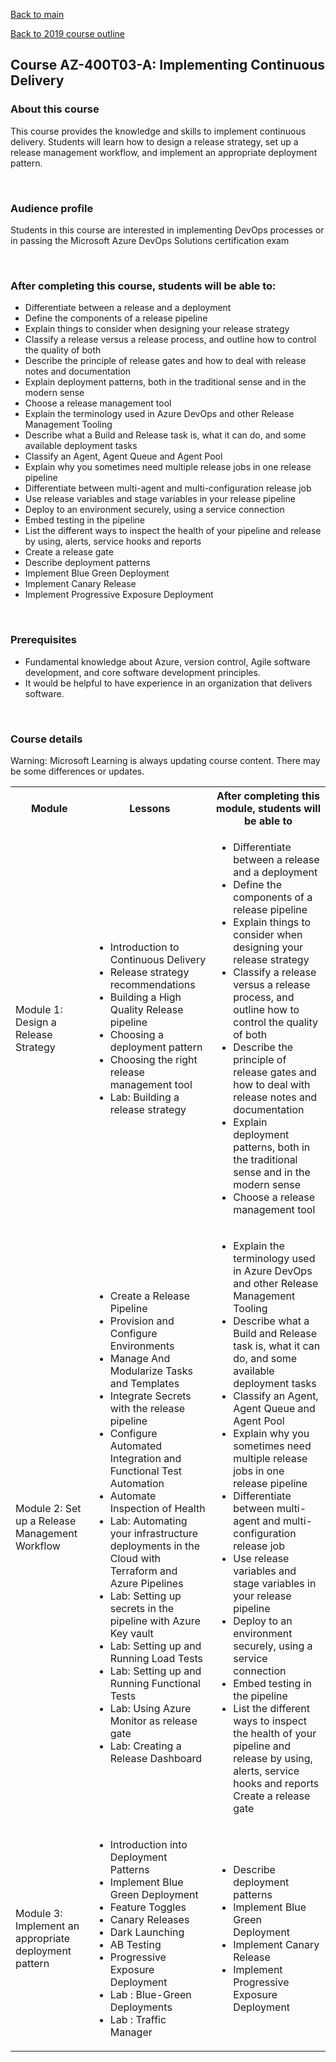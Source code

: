 [Back to main](../README.md)

[Back to 2019 course outline ](README.md)


## Course AZ-400T03-A: Implementing Continuous Delivery


### About this course
This course provides the knowledge and skills to implement continuous delivery. Students will learn how to design a release strategy, set up a release management workflow, and implement an appropriate deployment pattern.

<br> 

### Audience profile
Students in this course are interested in implementing DevOps processes or in passing the Microsoft Azure DevOps Solutions certification exam

<br> 

### After completing this course, students will be able to:
 * Differentiate between a release and a deployment
 * Define the components of a release pipeline
 * Explain things to consider when designing your release strategy
 * Classify a release versus a release process, and outline how to control the quality of both
 * Describe the principle of release gates and how to deal with release notes and documentation
 * Explain deployment patterns, both in the traditional sense and in the modern sense
 * Choose a release management tool
 * Explain the terminology used in Azure DevOps and other Release Management Tooling
 * Describe what a Build and Release task is, what it can do, and some available deployment tasks 
 * Classify an Agent, Agent Queue and Agent Pool
 * Explain why you sometimes need multiple release jobs in one release pipeline
 * Differentiate between multi-agent and multi-configuration release job
 * Use release variables and stage variables in your release pipeline
 * Deploy to an environment securely, using a service connection
 * Embed testing in the pipeline
 * List the different ways to inspect the health of your pipeline and release by using, alerts, service hooks and reports
 * Create a release gate
 * Describe deployment patterns
 * Implement Blue Green Deployment
 * Implement Canary Release
 * Implement Progressive Exposure Deployment
 
 <br> 
 
### Prerequisites
 * Fundamental knowledge about Azure, version control, Agile software development, and core software development principles.
 * It would be helpful to have experience in an organization that delivers software.

<br> 

### Course details

Warning: Microsoft Learning is always updating course content. There may be some differences or updates.

<table>
    <tbody>
        <tr>
            <th align="center">Module</th>
            <th align="center">Lessons</th>
            <th align="center">After completing this module, students will be able to</th>
        </tr>
        <tr>
            <td>Module 1: Design a Release Strategy</td>
            <td>
                <ul>
                    <li>Introduction to Continuous Delivery</li>
                    <li>Release strategy recommendations</li>
                    <li>Building a High Quality Release pipeline</li>
                    <li>Choosing a deployment pattern</li>
                    <li>Choosing the right release management tool</li>
                    <li>Lab: Building a release strategy</li>
                </ul>
            </td>
            <td>
                <ul>
                    <li>Differentiate between a release and a deployment
                    <li>Define the components of a release pipeline</li>
                    <li>Explain things to consider when designing your release strategy</li>
                    <li>Classify a release versus a release process, and outline how to control the quality of both</li>
                    <li>Describe the principle of release gates and how to deal with release notes and documentation</li>
                    <li>Explain deployment patterns, both in the traditional sense and in the modern sense</li>
                    <li>Choose a release management tool</li>
                </ul>
            </td>
        </tr>
        <tr>
            <td>Module 2: Set up a Release Management Workflow</td>
            <td>
                <ul>
                    <li>Create a Release Pipeline</li>
                    <li>Provision and Configure Environments</li>
                    <li>Manage And Modularize Tasks and Templates </li>
                    <li>Integrate Secrets with the release pipeline</li>
                    <li>Configure Automated Integration and Functional Test Automation</li>
                    <li>Automate Inspection of Health</li>
                    <li>Lab: Automating your infrastructure deployments in the Cloud with Terraform and Azure Pipelines</li>
                    <li>Lab: Setting up secrets in the pipeline with Azure Key vault</li>
                    <li>Lab: Setting up and Running Load Tests</li>
                    <li>Lab: Setting up and Running Functional Tests</li>
                    <li>Lab: Using Azure Monitor as release gate</li>
                    <li>Lab: Creating a Release Dashboard</li>   
                </ul>
            </td>
            <td>
                <ul>
                    <li>Explain the terminology used in Azure DevOps and other Release Management Tooling</li>
                    <li>Describe what a Build and Release task is, what it can do, and some available deployment tasks</li>
                    <li>Classify an Agent, Agent Queue and Agent Pool</li>
                    <li>Explain why you sometimes need multiple release jobs in one release pipeline</li>
                    <li>Differentiate between multi-agent and multi-configuration release job</li>
                    <li>Use release variables and stage variables in your release pipeline</li>
                    <li>Deploy to an environment securely, using a service connection</li>
                    <li>Embed testing in the pipeline</li>
                    <li>List the different ways to inspect the health of your pipeline and release by using, alerts, service hooks and reports
Create a release gate</li>
                </ul>
            </td>
        </tr>
        <tr>
            <td>Module 3: Implement an appropriate deployment pattern</td>
            <td>
                <ul>
                    <li>Introduction into Deployment Patterns</li>
                    <li>Implement Blue Green Deployment</li>
                    <li>Feature Toggles</li>
                    <li>Canary Releases</li>
                    <li>Dark Launching</li>
                    <li>AB Testing</li>
                    <li>Progressive Exposure Deployment</li>
                    <li>Lab : Blue-Green Deployments</li>
                    <li>Lab : Traffic Manager</li>
                </ul>
            </td>
            <td>
                <ul>
                    <li>Describe deployment patterns</li>
                    <li>Implement Blue Green Deployment</li>
                    <li>Implement Canary Release</li>
                    <li>Implement Progressive Exposure Deployment</li>
                </ul>
            </td>
        </tr>
    </tbody>
</table>
